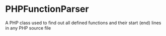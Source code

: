 # PHPFunctionParser
A PHP class used to find out all defined functions and their start (end) lines in any PHP source file

